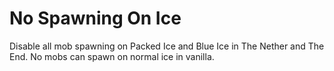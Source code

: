 # No Spawning On Ice

Disable all mob spawning on Packed Ice and Blue Ice in The Nether and The End.
No mobs can spawn on normal ice in vanilla.